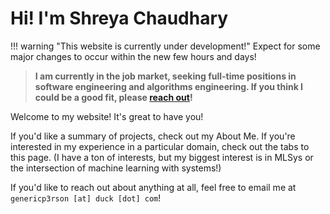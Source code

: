# Hi! I'm Shreya Chaudhary

!!! warning "This website is currently under development!"
    Expect for some major changes to occur within the new few hours and days!

> **I am currently in the job market, seeking full-time positions in software engineering and algorithms engineering. If you think I could be a good fit, please [reach out](#contact)!**

Welcome to my website! It's great to have you!

If you'd like a summary of projects, check out my About Me. If you're interested in my experience in a particular domain, check out the tabs to this page. (I have a ton of interests, but my biggest interest is in MLSys or the intersection of machine learning with systems!) 

If you'd like to reach out about anything at all, feel free to email me at `genericp3rson [at] duck [dot] com`!
